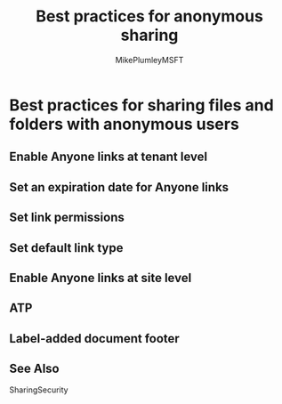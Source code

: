 ﻿---
title: "Best practices for anonymous sharing"
ms.author: mikeplum
author: MikePlumleyMSFT
manager: pamgreen
audience: ITPro
ms.topic: article
ms.service: o365-solutions
localization_priority: Priority
description: "Learn best practices for sharing files and folders with anonymous users."
---

# Best practices for sharing files and folders with anonymous users

## Enable Anyone links at tenant level

## Set an expiration date for Anyone links

## Set link permissions

## Set default link type

## Enable Anyone links at site level

## ATP

## Label-added document footer


## See Also

SharingSecurity